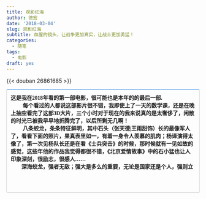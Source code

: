 ```yaml
---
title: 观影红海
author: 德宏
date: '2018-03-04'
slug: 观影红海
subtitle: 血腥的镜头，让战争更加真实，让战士更加勇猛！
categories:
  - 随笔
tags:
  - 电影
draft: yes
---
```

{{< douban 26861685 >}}
<!--more-->

<p markdown="1" style="display: block;padding: 10px;margin: 10px 0;border: 1px solid #ccc;border-top-&emsp;&emsp;width: 5px;border-radius: 3px;border-top-color: #2780e3;font-family:楷体;font-weight: bold;  ">
这是我在2018年看的第一部电影，很可能也是本年的的最后一部.<br />
&emsp;&emsp; 每个看过的人都说这部影片很不错，我即使上了一天的数学课，还是在晚上抽空看完了这部3D大片，三个小时对于现在的我来说真的是太奢侈了，闲散的时光已被我早早地折腾完了，以后所剩无几啊！<br />
&emsp;&emsp; 八条蛟龙，条条特征鲜明，其中石头（张天德|王雨甜饰）长的最像军人了，看看下面的照片，果真表里如一，有着一身令人羡慕的肌肉；杨译演得太像了，第一次见杨队长还是在看《士兵突击》的时候，那时候就有一见如故的感觉，这些年他的作品我觉得都很不错，《北京爱情故事》中的石小猛也让人印象深刻，很励志，很感人…… <br />
&emsp;&emsp;深海蛟龙，强者无敌；强大是多么的重要，无论是国家还是个人，强则立<br />
&emsp;&emsp; <br />
&emsp;&emsp; <br />
&emsp;&emsp; <br />

</p>
